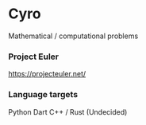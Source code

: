 # Cyro
Mathematical / computational problems

### Project Euler
https://projecteuler.net/

### Language targets
Python
Dart
C++ / Rust (Undecided)
